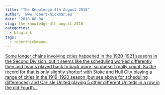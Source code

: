 ```yaml
---
title: "The Knowledge 4th August 2018"
author: 'www.robert-hickman.eu'
date: '2018-08-04'
slug: the-knowledge-4th-august-2018
categories:
  - bloglink
tags:
  - roberthickmaneu
---
```


[Some longer chains involving cities happened in the 1920-1921 seasons in the Second Division, but it seems like the scheduling worked differently then and teams played back to back more, so doesn’t really count. So the record for that is only slightly shorter! with Stoke and Hull City playing a range of cities in the 1919-1920 season (but see above for scheduling differences) and Carlisle United playing 5 other different Uniteds in a row in the old Fourth...<click to read more>](http://www.robert-hickman.eu/post/the-knowledge-4th-august-2018/)

